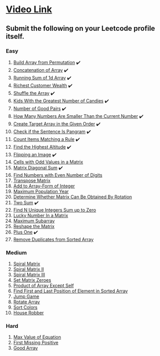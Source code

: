 # [Video Link](https://youtu.be/n60Dn0UsbEk)

## Submit the following on your Leetcode profile itself.

### Easy
1. [Build Array from Permutation](https://leetcode.com/problems/build-array-from-permutation/) :heavy_check_mark:
2. [Concatenation of Array](https://leetcode.com/problems/concatenation-of-array/) :heavy_check_mark:
3. [Running Sum of 1d Array](https://leetcode.com/problems/running-sum-of-1d-array/) :heavy_check_mark:
4. [Richest Customer Wealth](https://leetcode.com/problems/richest-customer-wealth/) :heavy_check_mark:
5. [Shuffle the Array](https://leetcode.com/problems/shuffle-the-array/) :heavy_check_mark:
6. [Kids With the Greatest Number of Candies](https://leetcode.com/problems/kids-with-the-greatest-number-of-candies/) :heavy_check_mark:
7. [Number of Good Pairs](https://leetcode.com/problems/number-of-good-pairs/) :heavy_check_mark:
8. [How Many Numbers Are Smaller Than the Current Number](https://leetcode.com/problems/how-many-numbers-are-smaller-than-the-current-number/) :heavy_check_mark:
9. [Create Target Array in the Given Order](https://leetcode.com/problems/create-target-array-in-the-given-order/) :heavy_check_mark:
10. [Check if the Sentence Is Pangram](https://leetcode.com/problems/check-if-the-sentence-is-pangram/) :heavy_check_mark:
11. [Count Items Matching a Rule](https://leetcode.com/problems/count-items-matching-a-rule/) :heavy_check_mark:
12. [Find the Highest Altitude](https://leetcode.com/problems/find-the-highest-altitude/) :heavy_check_mark:
13. [Flipping an Image](https://leetcode.com/problems/flipping-an-image/) :heavy_check_mark:
14. [Cells with Odd Values in a Matrix](https://leetcode.com/problems/cells-with-odd-values-in-a-matrix/)
15. [Matrix Diagonal Sum](https://leetcode.com/problems/matrix-diagonal-sum/) :heavy_check_mark:
16. [Find Numbers with Even Number of Digits](https://leetcode.com/problems/find-numbers-with-even-number-of-digits/)
17. [Transpose Matrix](https://leetcode.com/problems/transpose-matrix/)
18. [Add to Array-Form of Integer](https://leetcode.com/problems/add-to-array-form-of-integer/)
19. [Maximum Population Year](https://leetcode.com/problems/maximum-population-year/)
20. [Determine Whether Matrix Can Be Obtained By Rotation](https://leetcode.com/problems/determine-whether-matrix-can-be-obtained-by-rotation/)
21. [Two Sum](https://leetcode.com/problems/two-sum/) :heavy_check_mark:
22. [Find N Unique Integers Sum up to Zero](https://leetcode.com/problems/find-n-unique-integers-sum-up-to-zero/)
23. [Lucky Number In a Matrix](https://leetcode.com/problems/lucky-numbers-in-a-matrix/)
24. [Maximum Subarray](https://leetcode.com/problems/maximum-subarray/)
25. [Reshape the Matrix](https://leetcode.com/problems/reshape-the-matrix/)
26. [Plus One](https://leetcode.com/problems/plus-one/) :heavy_check_mark:
27. [Remove Duplicates from Sorted Array](https://leetcode.com/problems/remove-duplicates-from-sorted-array/)

### Medium
1. [Spiral Matrix](https://leetcode.com/problems/spiral-matrix/)
2. [Spiral Matrix II](https://leetcode.com/problems/spiral-matrix-ii/)
3. [Spiral Matrix III](https://leetcode.com/problems/spiral-matrix-iii/)
4. [Set Matrix Zeroes](https://leetcode.com/problems/set-matrix-zeroes/)
5. [Product of Array Except Self](https://leetcode.com/problems/product-of-array-except-self/)
6. [Find First and Last Position of Element in Sorted Array](https://leetcode.com/problems/find-first-and-last-position-of-element-in-sorted-array/)
7. [Jump Game](https://leetcode.com/problems/jump-game/)
8. [Rotate Array](https://leetcode.com/problems/rotate-array/)
9. [Sort Colors](https://leetcode.com/problems/sort-colors/)
10. [House Robber](https://leetcode.com/problems/house-robber/)

### Hard
1. [Max Value of Equation](https://leetcode.com/problems/max-value-of-equation/)
2. [First Missing Positive](https://leetcode.com/problems/first-missing-positive/)
3. [Good Array](https://leetcode.com/problems/check-if-it-is-a-good-array/)
